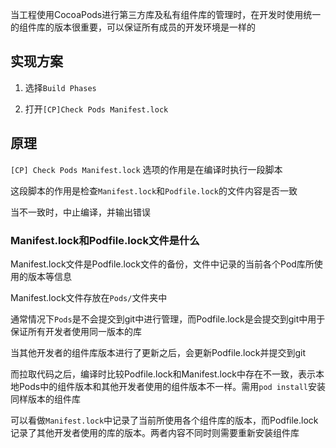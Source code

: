 
当工程使用CocoaPods进行第三方库及私有组件库的管理时，在开发时使用统一的组件库的版本很重要，可以保证所有成员的开发环境是一样的

## 实现方案

1. 选择`Build Phases`

2. 打开`[CP]Check Pods Manifest.lock`

## 原理

`[CP] Check Pods Manifest.lock` 选项的作用是在编译时执行一段脚本

这段脚本的作用是检查`Manifest.lock`和`Podfile.lock`的文件内容是否一致

当不一致时，中止编译，并输出错误

### Manifest.lock和Podfile.lock文件是什么

Manifest.lock文件是Podfile.lock文件的备份，文件中记录的当前各个Pod库所使用的版本等信息

Manifest.lock文件存放在`Pods/`文件夹中

通常情况下`Pods`是不会提交到git中进行管理，而Podfile.lock是会提交到git中用于保证所有开发者使用同一版本的库

当其他开发者的组件库版本进行了更新之后，会更新Podfile.lock并提交到git

而拉取代码之后，编译时比较Podfile.lock和Manifest.lock中存在不一致，表示本地Pods中的组件版本和其他开发者使用的组件版本不一样。需用`pod install`安装同样版本的组件库

可以看做`Manifest.lock`中记录了当前所使用各个组件库的版本，而Podfile.lock记录了其他开发者使用的库的版本。两者内容不同时则需要重新安装组件库

